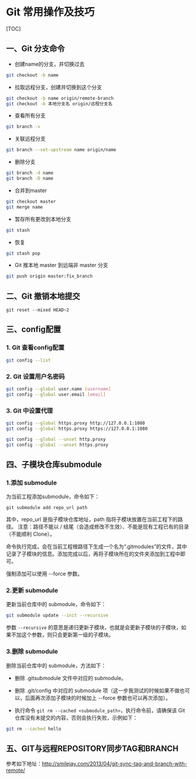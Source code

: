 # Git  常用操作及技巧

[TOC]

## 一、Git 分支命令

- 创建name的分支，并切换过去
```sh
git checkout -b name
```
- 拉取远程分支，创建并切换到这个分支
```sh
git checkout -b name origin/remote-branch
git checkout -b 本地分支名 origin/远程分支名
```
- 查看所有分支
```sh
git branch -v
```
- 关联远程分支

```sh
git branch --set-upstream name origin/name
```
- 删除分支
```sh
git branch -d name
git branch -D name
```
- 合并到master
```sh
git checkout master
git merge name
```
- 暂存所有更改到本地分支
```sh
git stash
```
- 恢复
```sh
git stash pop
```
- Git 推本地 master 到远端非 master 分支
```sh
git push origin master:fix_branch
```



## 二、Git 撤销本地提交

```
git reset --mixed HEAD~2
```

## 三、config配置

### 1. Git 查看config配置

```sh
git config --list
```

### 2. Git 设置用户名密码

```sh
git config --global user.name [username]
git config --global user.email [email]
```


### 3. Git 中设置代理

```sh
git config --global https.proxy http://127.0.0.1:1080
git config --global https.proxy https://127.0.0.1:1080

git config --global --unset http.proxy
git config --global --unset https.proxy
```



## 四、子模块仓库submodule

### 1.添加 submodule

为当前工程添加submodule，命令如下：

```
git submodule add repo_url path
```

其中，repo_url 是指子模块仓库地址，path 指将子模块放置在当前工程下的路径。 
注意：路径不能以 / 结尾（会造成修改不生效）、不能是现有工程已有的目录（不能顺利 Clone）。

命令执行完成，会在当前工程根路径下生成一个名为“.gitmodules”的文件，其中记录了子模块的信息。添加完成以后，再将子模块所在的文件夹添加到工程中即可。

强制添加可以使用  --force 参数。

### 2.更新 submodule

更新当前仓库中的 submodule，命令如下：

```sh
git submodule update --init --recursive
```

参数 `--recursive` 的意思是递归更新子模块，也就是会更新子模块的子模块，如果不加这个参数，则只会更新第一级的子模块。

### 3.删除 submodule

删除当前仓库中的 submodule，方法如下：

- 删除 .gitsubmodule  文件中对应的 submodule。

- 删除 .git/config 中对应的 submodule 项（这一步我测试的时候如果不做也可以，后面再次添加子模块的时候加上 --force 参数也可以再次添加）。

- 执行命令 `git rm --cached <submodule_path>`，执行命令前，请确保该 Git 仓库没有未提交的内容，否则会执行失败，示例如下：

```sh
git rm --cached hello
```

## 五、GIT与远程REPOSITORY同步TAG和BRANCH

参考如下地址：http://smilejay.com/2013/04/git-sync-tag-and-branch-with-remote/

